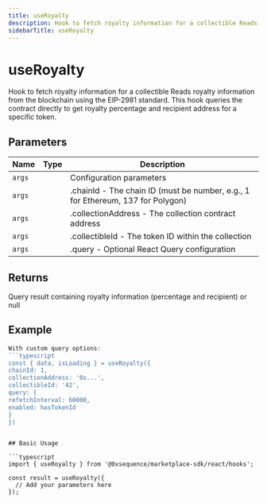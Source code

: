 ```yaml
---
title: useRoyalty
description: Hook to fetch royalty information for a collectible Reads royalty information from the blockchain using the EIP-2981 standard. This hook queries the contract directly to get royalty percentage and recipient address for a specific token.
sidebarTitle: useRoyalty
---
```


# useRoyalty

Hook to fetch royalty information for a collectible Reads royalty information from the blockchain using the EIP-2981 standard. This hook queries the contract directly to get royalty percentage and recipient address for a specific token.

## Parameters

| Name | Type | Description |
|------|------|-------------|
| `args` |  | Configuration parameters |
| `args` |  | .chainId - The chain ID (must be number, e.g., 1 for Ethereum, 137 for Polygon) |
| `args` |  | .collectionAddress - The collection contract address |
| `args` |  | .collectibleId - The token ID within the collection |
| `args` |  | .query - Optional React Query configuration |

## Returns

Query result containing royalty information (percentage and recipient) or null

## Example

```typescript
With custom query options:
```typescript
const { data, isLoading } = useRoyalty({
chainId: 1,
collectionAddress: '0x...',
collectibleId: '42',
query: {
refetchInterval: 60000,
enabled: hasTokenId
}
})
```
```

## Basic Usage

```typescript
import { useRoyalty } from '@0xsequence/marketplace-sdk/react/hooks';

const result = useRoyalty({
  // Add your parameters here
});
```

